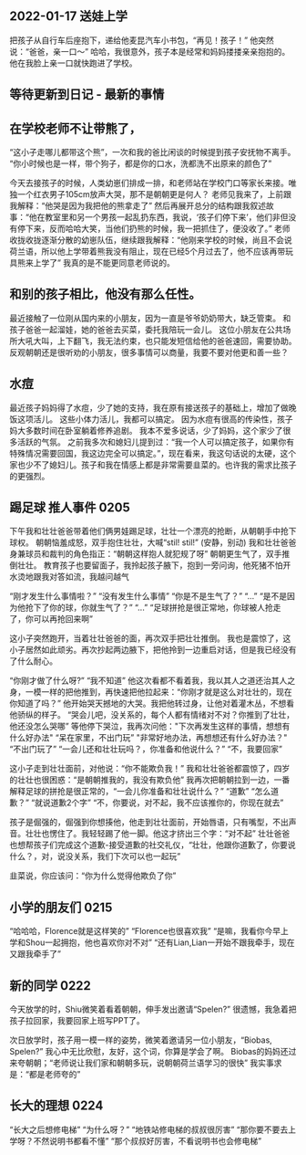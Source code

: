 ## 2022-01-17 送娃上学
把孩子从自行车后座抱下，递给他麦昆汽车小书包，“再见！孩子！”
他突然说：“爸爸，亲一口～”
哈哈，我很意外，孩子本是经常和妈妈搂搂亲亲抱抱的。他在我脸上亲一口就快跑进了学校。 

## 等待更新到日记 - 最新的事情

## 在学校老师不让带熊了，

“这小子走哪儿都带这个熊”，一次和我的爸比闲谈的时候提到孩子安抚物不离手。
“你小时候也是一样，带个狗子，都是你的口水，洗都洗不出原来的颜色了”

今天去接孩子的时候，人类幼崽们排成一排，和老师站在学校门口等家长来接。唯独一个红衣男子105cm放声大哭，那不是朝朝更是何人？
老师见我来了，上前跟我解释：“他哭是因为我把他的熊拿走了”
然后再展开总分的结构跟我叙述故事：“他在教室里和另一个男孩一起乱扔东西，我说，‘孩子们停下来’，他们非但没有停下来，反而哈哈大笑，当他们扔熊的时候，我一把抓住了，便没收了。”
老师收拢收拢逐渐分散的幼崽队伍，继续跟我解释：“他刚来学校的时候，尚且不会说荷兰语，所以他上学带着熊我没有阻止，现在已经5个月过去了，他不应该再带玩具熊来上学了”
我真的是不能更同意老师说的。



## 和别的孩子相比，他没有那么任性。
最近接触了一位刚从国内来的小朋友，因为一直是爷爷奶奶带大，缺乏管束。
和孩子爸爸一起溜娃，她的爸爸去买菜，委托我陪玩一会儿。
这位小朋友在公共场所大吼大叫，上下翻飞，我无法约束，也只能发短信给他的爸爸速回，需要协助。
反观朝朝还是很听劝的小朋友，很多事情可以商量，我要不要对他更和善一些？


## 水痘
最近孩子妈妈得了水痘，少了她的支持，我在原有接送孩子的基础上，增加了做晚饭这项活儿。
这些小体力活儿，我都可以搞定。
因为水痘有很高的传染性，孩子妈大多数时间在卧室躺着修养追剧。
我本不爱多说话，少了妈妈，这个家少了很多活跃的气氛。
之前我多次和媳妇儿提到过：“我一个人可以搞定孩子，如果你有特殊情况需要回国，我这边完全可以搞定。”，现在看来，我这句话说的太硬，这个家也少不了媳妇儿。孩子和我在情感上都是非常需要韭菜的。也许我的需求比孩子的更强烈。

## 踢足球 推人事件 0205
下午我和壮壮爸爸带着他们俩男娃踢足球，壮壮一个漂亮的抢断，从朝朝手中抢下球权。
朝朝恼羞成怒，双手抱住壮壮，大喊“stil! stil!” (安静，别动)
我和壮壮爸爸身兼球员和裁判的角色指正：“朝朝这样抱人就犯规了呀”
朝朝更生气了，双手推倒壮壮。
教育孩子也要留面子，我拎起孩子腋下，抱到一旁问询，他死猪不怕开水烫地跟我对答如流，我越问越气

“刚才发生什么事情啦？”
“没有发生什么事情”
“你是不是生气了？”
“...”
“是不是因为他抢下了你的球，你就生气了？”
“...”
“足球拼抢是很正常地，你球被人抢走了，你可以再抢回来啊”

这小子突然跑开，当着壮壮爸爸的面，再次双手把壮壮推倒。
我也是震惊了，这小子居然如此顽劣。再次抄起两边腋下，把他拎到一边重启对话，但是我已经没有了什么耐心。

“你刚才做了什么呀?”
“我不知道”
他这次看都不看着我，我以其人之道还治其人之身，一模一样的把他推到，再快速把他拉起来：“你刚才就是这么对壮壮的，现在你知道了吗？”
他开始哭天撼地的大哭。我把他转过身，让他对着灌木丛，不想看他骄纵的样子。
“哭会儿吧，没关系的，每个人都有情绪对不对？你推到了壮壮，他还没怎么哭哪”
等他停下哭泣，我再次问他："下次再发生这样的事情，想想有什么好办法"
“呆在家里，不出门玩”
"非常好地办法，再想想还有什么好办法？"
“不出门玩了”
“一会儿还和壮壮玩吗？，你准备和他说什么？”
“不，我要回家”

这小子走到壮壮面前，对他说：“你不能欺负我！”
我和壮壮爸爸都震惊了，四岁的壮壮也很困惑：“是朝朝推我的，我没有欺负他”
我再次把朝朝拉到一边，一番解释足球的拼抢是很正常的，“一会儿你准备和壮壮说什么？”
“道歉”
“怎么道歉？”
“就说道歉2个字”
“不，你要说，对不起，我不应该推你的，你现在就去”

孩子是倔强的，倔强到你想揍他，他走到壮壮面前，开始唇语，只有嘴型，不出声音。壮壮也愣住了。我轻轻踢了他一脚。他这才挤出三个字：“对不起”
壮壮爸爸也想帮孩子们完成这个道歉-接受道歉的社交礼仪，“壮壮，他跟你道歉了，你要说什么？，对，说没关系，我们下次可以也一起玩”


韭菜说，你应该问：“你为什么觉得他欺负了你”


## 小学的朋友们 0215
“哈哈哈，Florence就是这样笑的”
“Florence也很喜欢我”
“是嘛，我看你今早上学和Shou一起拥抱，他也喜欢你对不对”
“还有Lian,Lian一开始不跟我牵手，现在又跟我牵手了”

## 新的同学 0222
今天放学的时，Shiu微笑着看着朝朝，伸手发出邀请“Spelen?”
很遗憾，我急着把孩子拉回家，我要回家上班写PPT了。

次日放学时，孩子用一模一样的姿势，微笑着邀请另一位小朋友，“Biobas, Spelen?”
我心中无比欣慰，友好，这个词，你算是学会了啊。
Biobas的妈妈还过来夸朝朝；“老师说让我们家和朝朝多玩，说朝朝荷兰语学习的很快”
我实事求是：“都是老师夸的”


## 长大的理想 0224
“长大之后想修电梯”
“为什么呀？”
“地铁站修电梯的叔叔很厉害”
“那你要不要去上学呀？不然说明书都看不懂”
“那个叔叔好厉害，不看说明书也会修电梯”

